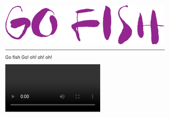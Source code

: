 ![Let's go Fish!](/src/images/logogo.png)

---

Go fish Go! oh! oh! oh!

![Whistle](src/media/gotune.mp4)